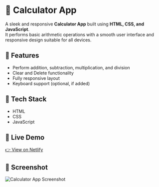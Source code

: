 # 🧮 Calculator App

A sleek and responsive **Calculator App** built using **HTML, CSS, and JavaScript**.  
It performs basic arithmetic operations with a smooth user interface and responsive design suitable for all devices.

## 🌟 Features
- Perform addition, subtraction, multiplication, and division  
- Clear and Delete functionality  
- Fully responsive layout  
- Keyboard support (optional, if added)  

## 🧰 Tech Stack
- HTML  
- CSS  
- JavaScript  

## 🚀 Live Demo
[👉 View on Netlify](https://stopwatch-1-3.netlify.app/)

## 📸 Screenshot
![Calculator App Screenshot](screenshot.png)
